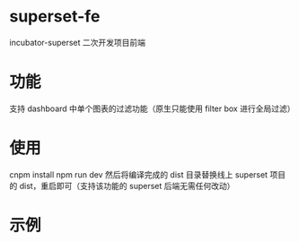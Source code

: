 # superset-fe
incubator-superset 二次开发项目前端

# 功能
支持 dashboard 中单个图表的过滤功能（原生只能使用 filter box 进行全局过滤）

# 使用
cnpm install
npm run dev
然后将编译完成的 dist 目录替换线上 superset 项目的 dist，重启即可（支持该功能的 superset 后端无需任何改动）

# 示例
